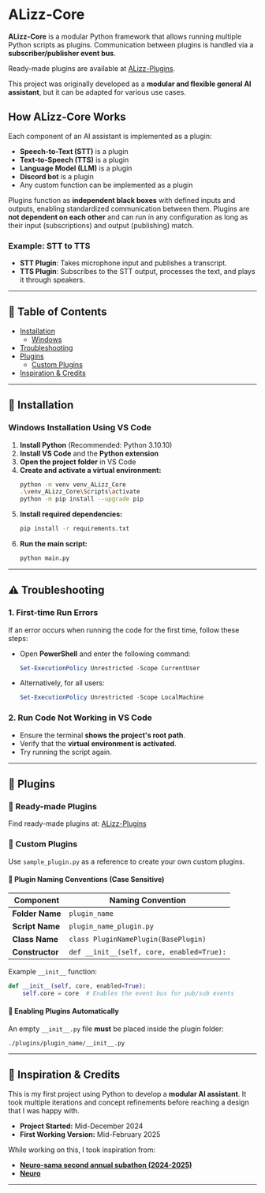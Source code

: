 # ALizz-Core

**ALizz-Core** is a modular Python framework that allows running multiple Python scripts as plugins. Communication between plugins is handled via a **subscriber/publisher event bus**. 

Ready-made plugins are available at [ALizz-Plugins](https://github.com/Lizza-Celestia/ALizz-Plugins).

This project was originally developed as a **modular and flexible general AI assistant**, but it can be adapted for various use cases.

## How ALizz-Core Works

Each component of an AI assistant is implemented as a plugin:

- **Speech-to-Text (STT)** is a plugin
- **Text-to-Speech (TTS)** is a plugin
- **Language Model (LLM)** is a plugin
- **Discord bot** is a plugin
- Any custom function can be implemented as a plugin

Plugins function as **independent black boxes** with defined inputs and outputs, enabling standardized communication between them. Plugins are **not dependent on each other** and can run in any configuration as long as their input (subscriptions) and output (publishing) match.

### Example: STT to TTS
- **STT Plugin**: Takes microphone input and publishes a transcript.
- **TTS Plugin**: Subscribes to the STT output, processes the text, and plays it through speakers.

---

## 📖 Table of Contents 
- [Installation](#installation)
    - [Windows](#windows-installation-using-vs-code)
- [Troubleshooting](#troubleshooting)
- [Plugins](#plugins)
    - [Custom Plugins](#custom-plugins)
- [Inspiration & Credits](#inspiration--credits)

---

## 🔧 Installation
### Windows Installation Using VS Code

1. **Install Python** (Recommended: Python 3.10.10)
2. **Install VS Code** and the **Python extension**
3. **Open the project folder** in VS Code
4. **Create and activate a virtual environment:**
   ```bash
   python -m venv venv_ALizz_Core
   .\venv_ALizz_Core\Scripts\activate
   python -m pip install --upgrade pip
   ```
5. **Install required dependencies:**
   ```bash
   pip install -r requirements.txt
   ```
6. **Run the main script:**
   ```bash
   python main.py
   ```

<!-- > **Note:** Linux installation instructions will be added later. -->

---

## ⚠️ Troubleshooting

### 1. First-time Run Errors
If an error occurs when running the code for the first time, follow these steps:

- Open **PowerShell** and enter the following command:
  ```powershell
  Set-ExecutionPolicy Unrestricted -Scope CurrentUser
  ```
- Alternatively, for all users:
  ```powershell
  Set-ExecutionPolicy Unrestricted -Scope LocalMachine
  ```

### 2. Run Code Not Working in VS Code
- Ensure the terminal **shows the project's root path**.
- Verify that the **virtual environment is activated**.
- Try running the script again.

---

## 🧩 Plugins

### 🔹 Ready-made Plugins
Find ready-made plugins at: [ALizz-Plugins](https://github.com/Lizza-Celestia/ALizz-Plugins)

### 🔹 Custom Plugins
Use `sample_plugin.py` as a reference to create your own custom plugins.

#### 🔹 Plugin Naming Conventions (Case Sensitive)
| Component       | Naming Convention |
|----------------|------------------|
| **Folder Name** | `plugin_name` |
| **Script Name** | `plugin_name_plugin.py` |
| **Class Name** | `class PluginNamePlugin(BasePlugin)` |
| **Constructor** | `def __init__(self, core, enabled=True):` |

Example `__init__` function:
```python
def __init__(self, core, enabled=True):
    self.core = core  # Enables the event bus for pub/sub events
```

#### 🔹 Enabling Plugins Automatically
An empty `__init__.py` file **must** be placed inside the plugin folder:
```
./plugins/plugin_name/__init__.py
```

---

## 🌟 Inspiration & Credits

This is my first project using Python to develop a **modular AI assistant**. It took multiple iterations and concept refinements before reaching a design that I was happy with.

- **Project Started:** Mid-December 2024
- **First Working Version:** Mid-February 2025

While working on this, I took inspiration from:
- **[Neuro-sama second annual subathon (2024-2025)](https://www.youtube.com/@Neurosama)**
- **[Neuro](https://github.com/kimjammer/Neuro)**
---
